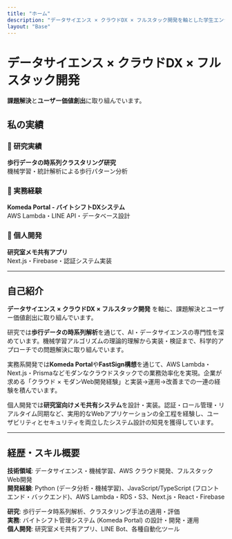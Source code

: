 ```yaml
---
title: "ホーム"
description: "データサイエンス × クラウドDX × フルスタック開発を軸とした学生エンジニアのポートフォリオ"
layout: "Base"
---
```


# データサイエンス × クラウドDX × フルスタック開発

**課題解決**と**ユーザー価値創出**に取り組んでいます。

## 私の実績

### 🔬 研究実績
**歩行データの時系列クラスタリング研究**  
機械学習・統計解析による歩行パターン分析

### 💼 実務経験  
**Komeda Portal - バイトシフトDXシステム**  
AWS Lambda・LINE API・データベース設計

### 🚀 個人開発
**研究室メモ共有アプリ**  
Next.js・Firebase・認証システム実装

---

## 自己紹介

**データサイエンス × クラウドDX × フルスタック開発** を軸に、課題解決とユーザー価値創出に取り組んでいます。

研究では**歩行データの時系列解析**を通じて、AI・データサイエンスの専門性を深めています。機械学習アルゴリズムの理論的理解から実装・検証まで、科学的アプローチでの問題解決に取り組んでいます。

実務系開発では**Komeda Portal**や**FastSign構想**を通じて、AWS Lambda・Next.js・Prismaなどモダンなクラウドスタックでの業務効率化を実現。企業が求める「クラウド × モダンWeb開発経験」と実装→運用→改善までの一連の経験を積んでいます。

個人開発では**研究室向けメモ共有システム**を設計・実装。認証・ロール管理・リアルタイム同期など、実用的なWebアプリケーションの全工程を経験し、ユーザビリティとセキュリティを両立したシステム設計の知見を獲得しています。

---

## 経歴・スキル概要

**技術領域**: データサイエンス・機械学習、AWS クラウド開発、フルスタックWeb開発  
**開発経験**: Python (データ分析・機械学習)、JavaScript/TypeScript (フロントエンド・バックエンド)、AWS Lambda・RDS・S3、Next.js・React・Firebase

**研究**: 歩行データ時系列解析、クラスタリング手法の適用・評価  
**実務**: バイトシフト管理システム (Komeda Portal) の設計・開発・運用  
**個人開発**: 研究室メモ共有アプリ、LINE Bot、各種自動化ツール